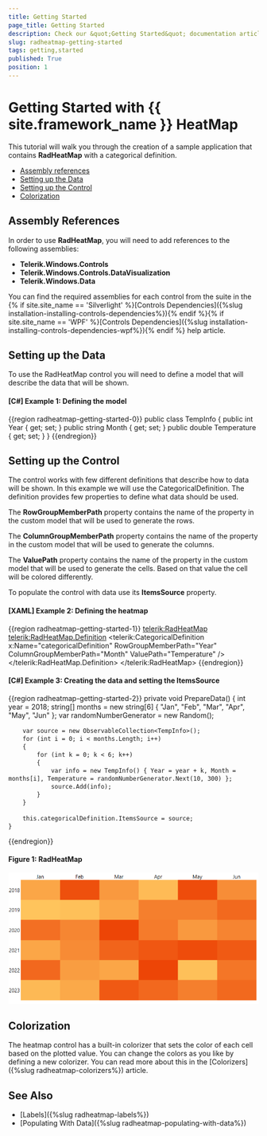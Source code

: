 ```yaml
---
title: Getting Started
page_title: Getting Started
description: Check our &quot;Getting Started&quot; documentation article for the RadHeatMap {{ site.framework_name }} control.
slug: radheatmap-getting-started
tags: getting,started
published: True
position: 1
---
```


# Getting Started with {{ site.framework_name }} HeatMap

This tutorial will walk you through the creation of a sample application that contains __RadHeatMap__ with a categorical definition.

* [Assembly references](#assembly-references)
* [Setting up the Data](#setting-up-the-data)
* [Setting up the Control](#setting-up-the-control)
* [Colorization](#colorization)
			
## Assembly References

In order to use __RadHeatMap__, you will need to add references to the following assemblies:
* __Telerik.Windows.Controls__
* __Telerik.Windows.Controls.DataVisualization__
* __Telerik.Windows.Data__

You can find the required assemblies for each control from the suite in the {% if site.site_name == 'Silverlight' %}[Controls Dependencies]({%slug installation-installing-controls-dependencies%}){% endif %}{% if site.site_name == 'WPF' %}[Controls Dependencies]({%slug installation-installing-controls-dependencies-wpf%}){% endif %} help article.

## Setting up the Data

To use the RadHeatMap control you will need to define a model that will describe the data that will be shown.

#### __[C#] Example 1: Defining the model__
{{region radheatmap-getting-started-0}}
	public class TempInfo
	{
		public int Year { get; set; }
		public string Month { get; set; }
		public double Temperature { get; set; }
	}
{{endregion}}

## Setting up the Control

The control works with few different definitions that describe how to data will be shown. In this example we will use the CategoricalDefinition. The definition provides few properties to define what data should be used.

The __RowGroupMemberPath__ property contains the name of the property in the custom model that will be used to generate the rows.

The __ColumnGroupMemberPath__ property contains the name of the property in the custom model that will be used to generate the columns.

The __ValuePath__ property contains the name of the property in the custom model that will be used to generate the cells. Based on that value the cell will be colored differently.

To populate the control with data use its __ItemsSource__ property.

#### __[XAML] Example 2: Defining the heatmap__
{{region radheatmap-getting-started-1}}
	<telerik:RadHeatMap>
		<telerik:RadHeatMap.Definition>
			<telerik:CategoricalDefinition x:Name="categoricalDefinition"
										   RowGroupMemberPath="Year"
										   ColumnGroupMemberPath="Month"
										   ValuePath="Temperature" />
		</telerik:RadHeatMap.Definition>
	</telerik:RadHeatMap>
{{endregion}}

#### __[C#] Example 3: Creating the data and setting the ItemsSource__
{{region radheatmap-getting-started-2}}
	private void PrepareData()
	{
		int year = 2018;
		string[] months = new string[6] { "Jan", "Feb", "Mar", "Apr", "May", "Jun" };
		var randomNumberGenerator = new Random();

		var source = new ObservableCollection<TempInfo>();
		for (int i = 0; i < months.Length; i++)
		{
			for (int k = 0; k < 6; k++)
			{
				var info = new TempInfo() { Year = year + k, Month = months[i], Temperature = randomNumberGenerator.Next(10, 300) };
				source.Add(info);
			}
		}

		this.categoricalDefinition.ItemsSource = source;
	}	
{{endregion}}

#### __Figure 1: RadHeatMap__
![{{ site.framework_name }} RadHeatMap RadHeatMap](images/radheatmap-getting-started-0.png)

## Colorization

The heatmap control has a built-in colorizer that sets the color of each cell based on the plotted value. You can change the colors as you like by defining a new colorizer. You can read more about this in the [Colorizers]({%slug radheatmap-colorizers%}) article.

## See Also
* [Labels]({%slug radheatmap-labels%})
* [Populating With Data]({%slug radheatmap-populating-with-data%})
